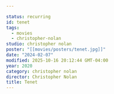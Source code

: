 ```yaml
---

status: recurring
id: tenet
tags:
  - movies
  - christopher-nolan
studio: christopher nolan
poster: "[[movies/posters/tenet.jpg]]"
date: "2024-02-07"
modified: 2025-10-16 20:12:44 GMT-04:00
year: 2020
category: christopher nolan
director: Christopher Nolan
title: Tenet
---
```

